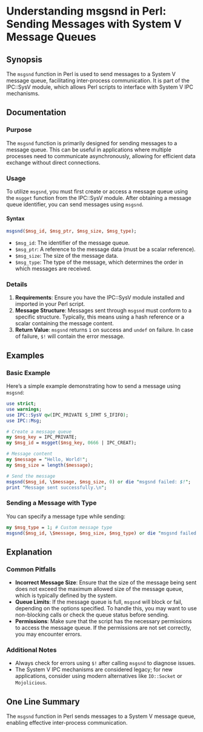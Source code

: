 <!--
Meta Description: # Understanding msgsnd in Perl: Sending Messages with System V Message Queues ## Synopsis The `msgsnd` function in Perl is used to send messages to a ...
Meta Keywords: message, msgsnd, queue, perl, messages
-->

# Understanding msgsnd in Perl: Sending Messages with System V Message Queues

## Synopsis
The `msgsnd` function in Perl is used to send messages to a System V message queue, facilitating inter-process communication. It is part of the IPC::SysV module, which allows Perl scripts to interface with System V IPC mechanisms.

## Documentation
### Purpose
The `msgsnd` function is primarily designed for sending messages to a message queue. This can be useful in applications where multiple processes need to communicate asynchronously, allowing for efficient data exchange without direct connections.

### Usage
To utilize `msgsnd`, you must first create or access a message queue using the `msgget` function from the IPC::SysV module. After obtaining a message queue identifier, you can send messages using `msgsnd`.

#### Syntax
```perl
msgsnd($msg_id, $msg_ptr, $msg_size, $msg_type);
```

- `$msg_id`: The identifier of the message queue.
- `$msg_ptr`: A reference to the message data (must be a scalar reference).
- `$msg_size`: The size of the message data.
- `$msg_type`: The type of the message, which determines the order in which messages are received.

### Details
1. **Requirements**: Ensure you have the IPC::SysV module installed and imported in your Perl script.
2. **Message Structure**: Messages sent through `msgsnd` must conform to a specific structure. Typically, this means using a hash reference or a scalar containing the message content.
3. **Return Value**: `msgsnd` returns `1` on success and `undef` on failure. In case of failure, `$!` will contain the error message.

## Examples
### Basic Example
Here’s a simple example demonstrating how to send a message using `msgsnd`:

```perl
use strict;
use warnings;
use IPC::SysV qw(IPC_PRIVATE S_IFMT S_IFIFO);
use IPC::Msg;

# Create a message queue
my $msg_key = IPC_PRIVATE;
my $msg_id = msgget($msg_key, 0666 | IPC_CREAT);

# Message content
my $message = "Hello, World!";
my $msg_size = length($message);

# Send the message
msgsnd($msg_id, \$message, $msg_size, 0) or die "msgsnd failed: $!";
print "Message sent successfully.\n";
```

### Sending a Message with Type
You can specify a message type while sending:

```perl
my $msg_type = 1; # Custom message type
msgsnd($msg_id, \$message, $msg_size, $msg_type) or die "msgsnd failed: $!";
```

## Explanation
### Common Pitfalls
- **Incorrect Message Size**: Ensure that the size of the message being sent does not exceed the maximum allowed size of the message queue, which is typically defined by the system.
- **Queue Limits**: If the message queue is full, `msgsnd` will block or fail, depending on the options specified. To handle this, you may want to use non-blocking calls or check the queue status before sending.
- **Permissions**: Make sure that the script has the necessary permissions to access the message queue. If the permissions are not set correctly, you may encounter errors.

### Additional Notes
- Always check for errors using `$!` after calling `msgsnd` to diagnose issues.
- The System V IPC mechanisms are considered legacy; for new applications, consider using modern alternatives like `IO::Socket` or `Mojolicious`.

## One Line Summary
The `msgsnd` function in Perl sends messages to a System V message queue, enabling effective inter-process communication.